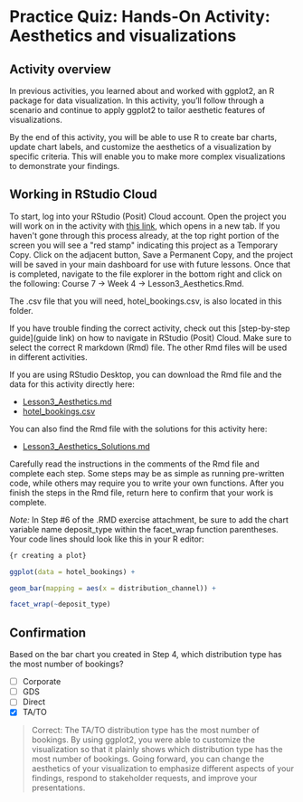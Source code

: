 # Practice Quiz: Hands-On Activity: Aesthetics and visualizations

## Activity overview

In previous activities, you learned about and worked with ggplot2, an R package for data visualization. In this activity, you’ll follow through a scenario and continue to apply ggplot2 to tailor aesthetic features of visualizations.

By the end of this activity, you will be able to use R to create bar charts, update chart labels, and customize the aesthetics of a visualization by specific criteria. This will enable you to make more complex visualizations to demonstrate your findings.

## Working in RStudio Cloud

To start, log into your RStudio (Posit) Cloud account. Open the project you will work on in the activity with [this link](link), which opens in a new tab. If you haven't gone through this process already, at the top right portion of the screen you will see a "red stamp" indicating this project as a Temporary Copy. Click on the adjacent button, Save a Permanent Copy, and the project will be saved in your main dashboard for use with future lessons. Once that is completed, navigate to the file explorer in the bottom right and click on the following: Course 7 -> Week 4 -> Lesson3_Aesthetics.Rmd.

The .csv file that you will need, hotel_bookings.csv, is also located in this folder.

If you have trouble finding the correct activity, check out this [step-by-step guide](guide link) on how to navigate in RStudio (Posit) Cloud. Make sure to select the correct R markdown (Rmd) file. The other Rmd files will be used in different activities.

If you are using RStudio Desktop, you can download the Rmd file and the data for this activity directly here:

- [Lesson3_Aesthetics.md](./resources/Lesson3_Aesthetics.md)
- [hotel_bookings.csv](../../module-3_working-with-data-in-R/p1_explore-data-and-R/resources/hotel_bookings.csv)

You can also find the Rmd file with the solutions for this activity here:

- [Lesson3_Aesthetics_Solutions.md](./resources/Lesson3_Aesthetics_Solutions.md)

Carefully read the instructions in the comments of the Rmd file and complete each step. Some steps may be as simple as running pre-written code, while others may require you to write your own functions. After you finish the steps in the Rmd file, return here to confirm that your work is complete.

*Note:* In Step #6 of the .RMD exercise attachment, be sure to add the chart variable name deposit_type within the facet_wrap function parentheses. Your code lines should look like this in your R editor:

```R
{r creating a plot} 

ggplot(data = hotel_bookings) +   

geom_bar(mapping = aes(x = distribution_channel)) +   

facet_wrap(~deposit_type)
```

## Confirmation

Based on the bar chart you created in Step 4, which distribution type has the most number of bookings?

- [ ] Corporate
- [ ] GDS
- [ ] Direct
- [x] TA/TO

> Correct: The TA/TO distribution type has the most number of bookings. By using ggplot2, you were able to customize the visualization so that it plainly shows which distribution type has the most number of bookings. Going forward, you can change the aesthetics of your visualization to emphasize different aspects of your findings, respond to stakeholder requests, and improve your presentations.

